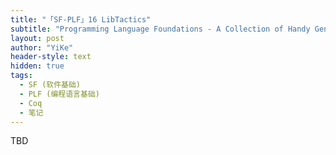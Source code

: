 ```yaml
---
title: "「SF-PLF」16 LibTactics"
subtitle: "Programming Language Foundations - A Collection of Handy General-Purpose Tactics"
layout: post
author: "YiKe"
header-style: text
hidden: true
tags:
  - SF (软件基础)
  - PLF (编程语言基础)
  - Coq
  - 笔记
---
```


TBD
